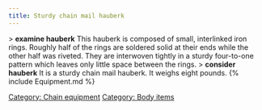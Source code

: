 ```yaml
---
title: Sturdy chain mail hauberk
---
```


\> **examine hauberk**
This hauberk is composed of small, interlinked iron rings. Roughly half
of the
rings are soldered solid at their ends while the other half was riveted.
They
are interwoven tightly in a sturdy four-to-one pattern which leaves only
little
space between the rings.
\> **consider hauberk**
It is a sturdy chain mail hauberk.
It weighs eight pounds.
{% include Equipment.md %}

[Category: Chain equipment](Category:_Chain_equipment "wikilink")
[Category: Body items](Category:_Body_items "wikilink")